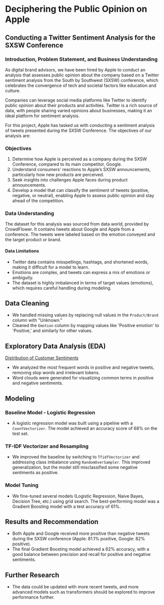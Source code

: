 # Deciphering the Public Opinion on Apple
## Conducting a Twitter Sentiment Analysis for the SXSW Conference

### Introduction, Problem Statement, and Business Understanding
As digital brand advisors, we have been hired by Apple to conduct an analysis that assesses public opinion about the company based on a Twitter sentiment analysis from the South by Southwest (SXSW) conference, which celebrates the convergence of tech and societal factors like education and culture.

Companies can leverage social media platforms like Twitter to identify public opinion about their products and activities. Twitter is a rich source of data, with people sharing varied opinions about businesses, making it an ideal platform for sentiment analysis.

For this project, Apple has tasked us with conducting a sentiment analysis of tweets presented during the SXSW Conference. The objectives of our analysis are:

### Objectives
1. Determine how Apple is perceived as a company during the SXSW Conference, compared to its main competitor, Google.
2. Understand consumers' reactions to Apple’s SXSW announcements, particularly how new products are perceived.
3. Seek insights into challenges Apple faces during product announcements.
4. Develop a model that can classify the sentiment of tweets (positive, negative, or neutral), enabling Apple to assess public opinion and stay ahead of the competition.

### Data Understanding
The dataset for this analysis was sourced from data.world, provided by CrowdFlower. It contains tweets about Google and Apple from a conference. The tweets were labeled based on the emotion conveyed and the target product or brand.

#### Data Limitations
- Twitter data contains misspellings, hashtags, and shortened words, making it difficult for a model to learn.
- Emotions are complex, and tweets can express a mix of emotions or ambiguity.
- The dataset is highly imbalanced in terms of target values (emotions), which requires careful handling during modeling.
## Data Cleaning
- We handled missing values by replacing null values in the `Product/Brand` column with "Unknown."
- Cleaned the `Emotion` column by mapping values like 'Positive emotion' to 'Positive,' and similarly for other values.

## Exploratory Data Analysis (EDA)
[Distribution of Customer Sentiments](data/Images/Distribution%20of%20Customer%20Sentiments.png)
- We analyzed the most frequent words in positive and negative tweets, removing stop words and irrelevant tokens.
- Word clouds were generated for visualizing common terms in positive and negative sentiments.

## Modeling

### Baseline Model - Logistic Regression
- A logistic regression model was built using a pipeline with a `CountVectorizer`. The model achieved an accuracy score of 68% on the test set.

### TF-IDF Vectorizer and Resampling
- We improved the baseline by switching to `TfidfVectorizer` and addressing class imbalance using `RandomOverSampler`. This improved generalization, but the model still misclassified some negative sentiments as positive.

### Model Tuning
- We fine-tuned several models (Logistic Regression, Naive Bayes, Decision Tree, etc.) using grid search. The best-performing model was a Gradient Boosting model with a test accuracy of 61%.

## Results and Recommendation
- Both Apple and Google received more positive than negative tweets during the SXSW conference (Apple: 81.1% positive, Google: 82% positive).
- The final Gradient Boosting model achieved a 62% accuracy, with a good balance between precision and recall for positive and negative sentiments.

## Further Research
- The data could be updated with more recent tweets, and more advanced models such as transformers should be explored to improve performance further.

